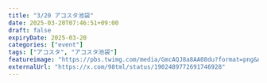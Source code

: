 ```yaml
---
title: "3/20 アコスタ池袋"
date: 2025-03-20T07:46:51+09:00
draft: false
expiryDate: 2025-03-20
categories: ["event"]
tags: ["アコスタ", "アコスタ池袋"]
featureimage: "https://pbs.twimg.com/media/GmcAQJ8a8AA08du?format=png&name=4096x4096"
externalUrl: "https://x.com/98tml/status/1902489772691746928"
---
```


